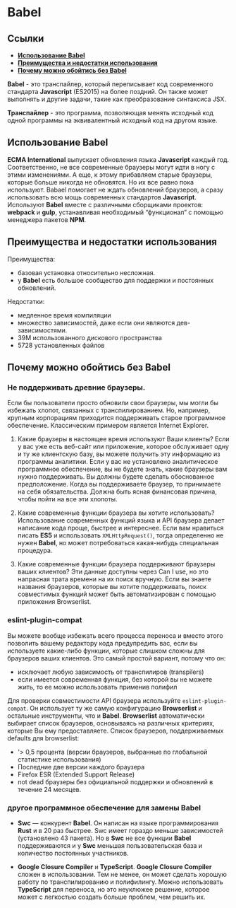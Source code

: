 # **Babel**

## **Ссылки**

* [**Использование Babel**](#использование-babel)
* [**Преимущества и недостатки использования**](#преимущества-и-недостатки-использования)
* [**Почему можно обойтись без Babel**](#почему-можно-обойтись-без-babel)

**Babel** - это транспайлер, который переписывает код современного стандарта **Javascript** (ES2015) на более поздний. Он также может выполнять и другие задачи, такие как преобразование синтаксиса JSX.

**Транспайлер** - это программа, позволяющая менять исходный код одной программы на эквивалентный исходный код на другом языке.

## **Использование Babel**

**ECMA International** выпускает обновления языка **Javascript** каждый год. Соответственно, не все современные браузеры могут идти в ногу с этими изменениями. А еще, к этому прибавляем старые браузеры, которые больше никогда не обновятся. Но их все равно пока используют. Babael помогает не ждать обновлений браузеров, а сразу использовать всю мощь современных стандартов **Javascript**.
Используют **Babel** вместе с различными сборщиками проектов: **webpack** и **gulp**, устанавливая необходимый “функционал” с помощью менеджера пакетов **NPM**.

## **Преимущества и недостатки использования**

Преимущества:

* базовая установка относительно несложная.
* у **Babel** есть большое сообщество для поддержки и постоянных обновлений.

Недостатки:

* медленное время компиляции
* множество зависимостей, даже если они являются дев-зависимостями.
* 39М использованного дискового пространства
* 5728 установленных файлов

## **Почему можно обойтись без Babel**

### **Не поддерживать древние браузеры.**

Если бы пользователи просто обновили свои браузеры, мы могли бы избежать хлопот, связанных с транспилированием. Но, например, крупным корпорациям приходится поддерживать старое программное обеспечение. Классическим примером является Internet Explorer.

1. Какие браузеры в настоящее время используют Ваши клиенты?
Если у вас уже есть веб-сайт или приложение, которое обслуживает одну и ту же клиентскую базу, вы можете получить эту информацию из программы аналитики. Если у вас не установлено аналитическое программное обеспечение, вы не будете знать, какие браузеры вам нужно поддерживать. Вы должны будете сделать обоснованное предположение. Когда вы поддерживаете браузер, то принимаете на себя обязательства. Должна быть ясная финансовая причина, чтобы пойти на все эти хлопоты.

2. Какие современные функции браузера вы хотите использовать? Использование современных функций языка и API браузера делает написание кода проще, быстрее и интереснее. Если вам нравиться писать **ES5** и использовать `XMLHttpRequest()`, тогда определенно не нужен **Babel**, но может потребоваться какая-нибудь специальная процедура.

3. Какие современные функции браузера поддерживают браузеры ваших клиентов? Эти данные доступны через Can I use, но это напрасная трата времени на их поиск вручную. Если вы знаете названия браузеров, которые вы хотите поддерживать, поиск совместимых функций может быть автоматизирован с помощью приложения Browserlist.

### **eslint-plugin-compat**

Вы можете вообще избежать всего процесса переноса и вместо этого позволить вашему редактору кода предупредить вас, если вы используете какие-либо функции, которые слишком сложны для браузеров ваших клиентов. Это самый простой вариант, потому что он:

* исключает любую зависимость от транспилиров (transpilers)
* если имеется современная функция, без которой вы не можете жить, то ее можно использовать применив полифил

Для проверки совместимости API браузера используйте `eslint-plugin-compat`. Он использует ту же самую конфигурацию **Browserlist** и остальные инструменты, что и **Babel**. **Browserlist** автоматически выбирает список браузеров, основываясь на различных критериях, которые Вы ему предоставляете. Список браузеров, поддерживаемых defaults для browserlist:

* '> 0,5 процента (версии браузеров, выбранные по глобальной статистике использования)
* Последние две версии каждого браузера
* Firefox ESR (Extended Support Release)
* not dead браузеры без официальной поддержки и обновлений в течение 24 месяцев.

### **другое программное обеспечение для замены Babel**

* **Swc** — конкурент **Babel**. Он написан на языке программирования **Rust** и в 20 раз быстрее. Swc имеет гораздо меньше зависимостей (установлено 43 пакета). Но в **Swc** не все функции **Babel** поддерживаются и у **Swc** меньшая пользовательская база и количество постоянных участников.

* **Google Closure Compiler** и **TypeScript**. **Google Closure Compiler** сложен в использовании. Тем не менее, он может сделать хорошую работу по транспилированию и  полифилингу. Можно использовать **TypeScript** для переноса, но это неуклюжее решение, которое может с легкостью создать больше проблем, чем решить их.